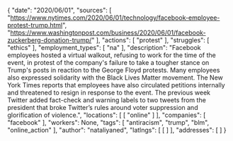 {
    "date": "2020/06/01",
    "sources": [
        "https://www.nytimes.com/2020/06/01/technology/facebook-employee-protest-trump.html",
        "https://www.washingtonpost.com/business/2020/06/01/facebook-zuckerberg-donation-trump/"
    ],
    "actions": [
        "protest"
    ],
    "struggles": [
        "ethics"
    ],
    "employment_types": [
        "na"
    ],
    "description": "Facebook employees hosted a virtual walkout, refusing to work for the time of the event, in protest of the company's failure to take a tougher stance on Trump's posts in reaction to the George Floyd protests. Many employees also expressed solidarity with the Black Lives Matter movement. The New York Times reports that employees have also circulated petitions internally and threatened to resign in response to the event. The previous week Twitter added fact-check and warning labels to two tweets from the president that broke Twitter’s rules around voter suppression and glorification of violence.",
    "locations": [
        [
            "online"
        ]
    ],
    "companies": [
        "facebook"
    ],
    "workers": None,
    "tags": [
        "antiracism",
        "trump",
        "blm",
        "online_action"
    ],
    "author": "nataliyaned",
    "latlngs": [
        [
        ]
    ],
    "addresses": [
    ]
}
